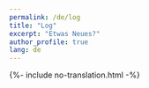 ```yaml
---
permalink: /de/log
title: "Log"
excerpt: "Etwas Neues?"
author_profile: true
lang: de
---
```

{%- include no-translation.html -%}
